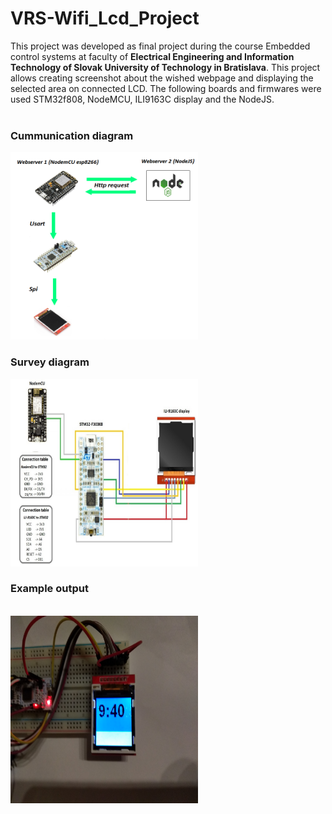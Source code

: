 # VRS-Wifi_Lcd_Project
This project was developed as final project during the course Embedded control systems at faculty of <b>Electrical Engineering and Information Technology of Slovak University of Technology in Bratislava</b>. This project allows creating screenshot about the wished webpage and displaying the selected area on connected LCD. The following boards and firmwares were used STM32f808, NodeMCU, ILI9163C display and the NodeJS. 
<br><br>
<h3>Cummunication diagram</h3>
<img src="communication_schema.png" width="300" height="300">
<h3>Survey diagram</h3>
<img src="survey_diagram.jpg" width="300" height="300">
<h3>Example output</h3>
<br>
<img src="pic1.jpg" width="300" height="300">
